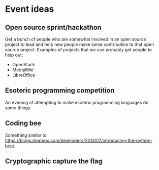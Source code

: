 Event ideas
===========

Open source sprint/hackathon
----------------------------

Get a bunch of people who are somewhat involved in an open source project to
lead and help new people make some contribution to that open source project.
Examples of projects that we can probably get people to help out:

- OpenStack
- MediaWiki
- LibreOffice


Esoteric programming competition
--------------------------------

An evening of attempting to make esoteric programming languages do some things.

Coding bee
----------

Something similar to
https://blogs.dropbox.com/developers/2013/07/introducing-the-python-bee/

Cryptographic capture the flag
------------------------------
